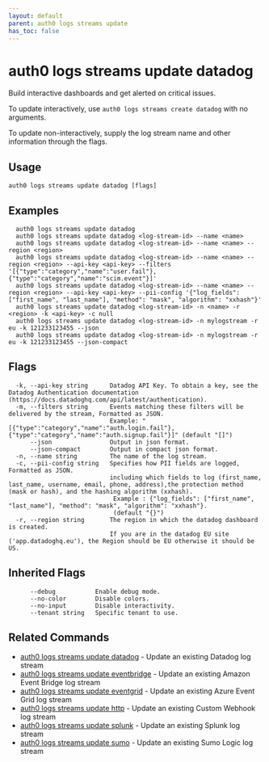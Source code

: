 ```yaml
---
layout: default
parent: auth0 logs streams update
has_toc: false
---
```

# auth0 logs streams update datadog

Build interactive dashboards and get alerted on critical issues.

To update interactively, use `auth0 logs streams create datadog` with no arguments.

To update non-interactively, supply the log stream name and other information through the flags.

## Usage
```
auth0 logs streams update datadog [flags]
```

## Examples

```
  auth0 logs streams update datadog
  auth0 logs streams update datadog <log-stream-id> --name <name>
  auth0 logs streams update datadog <log-stream-id> --name <name> --region <region>
  auth0 logs streams update datadog <log-stream-id> --name <name> --region <region> --api-key <api-key> --filters '[{"type":"category","name":"user.fail"},{"type":"category","name":"scim.event"}]'
  auth0 logs streams update datadog <log-stream-id> --name <name> --region <region> --api-key <api-key> --pii-config '{"log_fields": ["first_name", "last_name"], "method": "mask", "algorithm": "xxhash"}'
  auth0 logs streams update datadog <log-stream-id> -n <name> -r <region> -k <api-key> -c null
  auth0 logs streams update datadog <log-stream-id> -n mylogstream -r eu -k 121233123455 --json
  auth0 logs streams update datadog <log-stream-id> -n mylogstream -r eu -k 121233123455 --json-compact
```


## Flags

```
  -k, --api-key string      Datadog API Key. To obtain a key, see the Datadog Authentication documentation (https://docs.datadoghq.com/api/latest/authentication).
  -m, --filters string      Events matching these filters will be delivered by the stream, Formatted as JSON. 
                            Example: "[{"type":"category","name":"auth.login.fail"},{"type":"category","name":"auth.signup.fail"}]" (default "[]")
      --json                Output in json format.
      --json-compact        Output in compact json format.
  -n, --name string         The name of the log stream.
  -c, --pii-config string   Specifies how PII fields are logged, Formatted as JSON. 
                            including which fields to log (first_name, last_name, username, email, phone, address),the protection method (mask or hash), and the hashing algorithm (xxhash). 
                             Example : {"log_fields": ["first_name", "last_name"], "method": "mask", "algorithm": "xxhash"}. 
                             (default "{}")
  -r, --region string       The region in which the datadog dashboard is created.
                            If you are in the datadog EU site ('app.datadoghq.eu'), the Region should be EU otherwise it should be US.
```


## Inherited Flags

```
      --debug           Enable debug mode.
      --no-color        Disable colors.
      --no-input        Disable interactivity.
      --tenant string   Specific tenant to use.
```


## Related Commands

- [auth0 logs streams update datadog](auth0_logs_streams_update_datadog.md) - Update an existing Datadog log stream
- [auth0 logs streams update eventbridge](auth0_logs_streams_update_eventbridge.md) - Update an existing Amazon Event Bridge log stream
- [auth0 logs streams update eventgrid](auth0_logs_streams_update_eventgrid.md) - Update an existing Azure Event Grid log stream
- [auth0 logs streams update http](auth0_logs_streams_update_http.md) - Update an existing Custom Webhook log stream
- [auth0 logs streams update splunk](auth0_logs_streams_update_splunk.md) - Update an existing Splunk log stream
- [auth0 logs streams update sumo](auth0_logs_streams_update_sumo.md) - Update an existing Sumo Logic log stream


